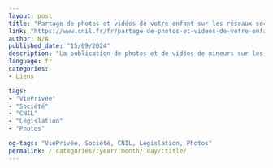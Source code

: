 ```yaml
---
layout: post
title: "Partage de photos et vidéos de votre enfant sur les réseaux sociaux : quels sont les risques ?"
link: "https://www.cnil.fr/fr/partage-de-photos-et-videos-de-votre-enfant-sur-les-reseaux-sociaux-quels-sont-les-risques"
author: N/A
published_date: "15/09/2024"
description: "La publication de photos et de vidéos de mineurs sur les réseaux sociaux (ou sharenting) pose la question de la responsabilité des parents. Elle a des incidences sur la vie privée de leurs enfants. Quels sont les risques et quels sont les réflexes à adopter ?"
language: fr
categories:
- Liens

tags:
- "ViePrivée"
- "Société"
- "CNIL"
- "Législation"
- "Photos"

og-tags: "ViePrivée, Société, CNIL, Législation, Photos"
permalink: /:categories/:year/:month/:day/:title/
---
```

